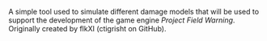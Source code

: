 A simple tool used to simulate different damage models that will be used to support the development of the game engine *Project Field Warning*.
Originally created by flkXI (ctigrisht on GitHub).
